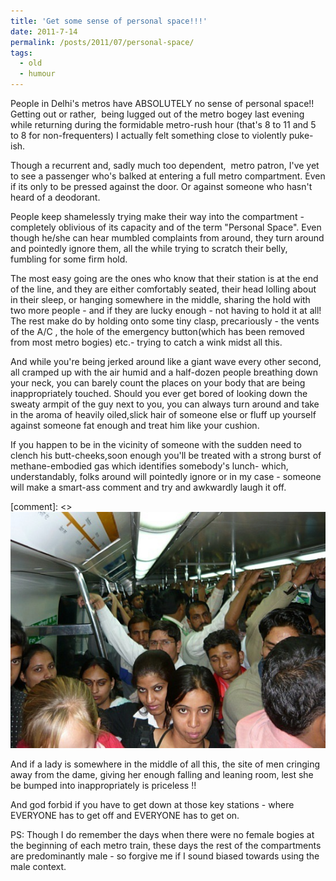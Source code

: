```yaml
---
title: 'Get some sense of personal space!!!'
date: 2011-7-14
permalink: /posts/2011/07/personal-space/
tags:
  - old
  - humour
---
```


People in Delhi's metros have ABSOLUTELY no sense of personal space!! Getting out or rather,  being lugged out of the metro bogey last evening while returning during the formidable metro-rush hour (that's 8 to 11 and 5 to 8 for non-frequenters) I actually felt something close to violently puke-ish.

Though a recurrent and, sadly much too dependent,  metro patron, I've yet to see a passenger who's balked at entering a full metro compartment. Even if its only to be pressed against the door. Or against someone who hasn't heard of a deodorant.

People keep shamelessly trying make their way into the compartment - completely oblivious of its capacity and of the term "Personal Space". Even though he/she can hear mumbled complaints from around, they turn around and pointedly ignore them, all the while trying to scratch their belly, fumbling for some firm hold.

The most easy going are the ones who know that their station is at the end of the line, and they are either comfortably seated, their head lolling about in their sleep, or hanging somewhere in the middle, sharing the hold with two more people - and if they are lucky enough - not having to hold it at all! The rest make do by holding onto some tiny clasp, precariously - the vents of the A/C , the hole of the emergency button(which has been removed from most metro bogies) etc.- trying to catch a wink midst all this.

And while you're being jerked around like a giant wave every other second, all cramped up with the air humid and a half-dozen people breathing down your neck, you can barely count the places on your body that are being inappropriately touched. Should you ever get bored of looking down the sweaty armpit of the guy next to you, you can always turn around and take in the aroma of heavily oiled,slick hair of someone else or fluff up yourself against someone fat enough and treat him like your cushion.

If you happen to be in the vicinity of someone with the sudden need to clench his butt-cheeks,soon enough you'll be treated with a strong burst of methane-embodied gas which identifies somebody's lunch- which, understandably, folks around will pointedly ignore or in my case - someone will make a smart-ass comment and try and awkwardly laugh it off.

[comment]: <> ![Ladies run their own show](/images/2011-07-14/new-delhi-metro1.jpg)

And if a lady is somewhere in the middle of all this, the site of men cringing away from the dame, giving her enough falling and leaning room, lest she be bumped into inappropriately is priceless !!

And god forbid if you have to get down at those key stations - where EVERYONE has to get off and EVERYONE has to get on.

PS: Though I do remember the days when there were no female bogies at the beginning of each metro train, these days the rest of the compartments are predominantly male - so forgive me if I sound biased towards using the male context.